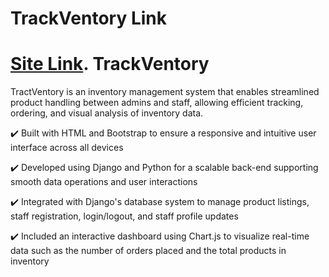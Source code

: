 # TrackVentory Link
[Site Link](https://ronin007.pythonanywhere.com/).
TrackVentory
========================

TractVentory is an inventory management system that enables streamlined product handling between admins and staff, allowing efficient tracking, ordering, and visual analysis of inventory data.

✔️ Built with HTML and Bootstrap to ensure a responsive and intuitive user interface across all devices  

✔️ Developed using Django and Python for a scalable back-end supporting smooth data operations and user interactions  

✔️ Integrated with Django's database system to manage product listings, staff registration, login/logout, and staff profile updates  

✔️ Included an interactive dashboard using Chart.js to visualize real-time data such as the number of orders placed and the total products in
inventory  
